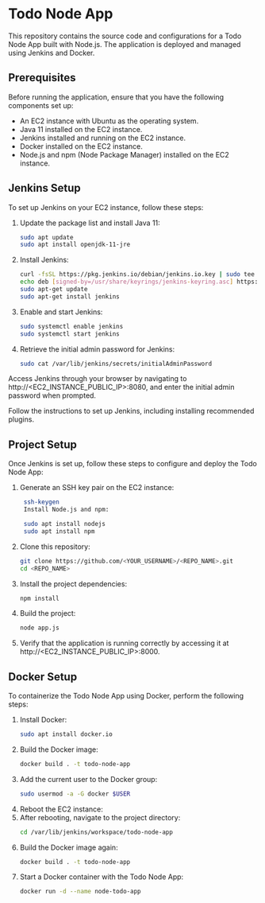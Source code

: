 # Todo Node App

This repository contains the source code and configurations for a Todo Node App built with Node.js. The application is deployed and managed using Jenkins and Docker.

## Prerequisites

Before running the application, ensure that you have the following components set up:

- An EC2 instance with Ubuntu as the operating system.
- Java 11 installed on the EC2 instance.
- Jenkins installed and running on the EC2 instance.
- Docker installed on the EC2 instance.
- Node.js and npm (Node Package Manager) installed on the EC2 instance.

## Jenkins Setup

To set up Jenkins on your EC2 instance, follow these steps:

1. Update the package list and install Java 11:

   ```bash
   sudo apt update
   sudo apt install openjdk-11-jre
   
2. Install Jenkins:
    ```bash
    curl -fsSL https://pkg.jenkins.io/debian/jenkins.io.key | sudo tee /usr/share/keyrings/jenkins-keyring.asc > /dev/null
    echo deb [signed-by=/usr/share/keyrings/jenkins-keyring.asc] https://pkg.jenkins.io/debian binary/ | sudo tee /etc/apt/sources.list.d/jenkins.list > /dev/null
    sudo apt-get update
    sudo apt-get install jenkins

3. Enable and start Jenkins:
    ```bash
    sudo systemctl enable jenkins
    sudo systemctl start jenkins

4. Retrieve the initial admin password for Jenkins:
    ```bash
    sudo cat /var/lib/jenkins/secrets/initialAdminPassword

Access Jenkins through your browser by navigating to http://<EC2_INSTANCE_PUBLIC_IP>:8080, and enter the initial admin password when prompted.

Follow the instructions to set up Jenkins, including installing recommended plugins.

## Project Setup

Once Jenkins is set up, follow these steps to configure and deploy the Todo Node App:

1. Generate an SSH key pair on the EC2 instance:

   ```bash
    ssh-keygen
    Install Node.js and npm:

    sudo apt install nodejs
    sudo apt install npm

2. Clone this repository:
    ```bash
    git clone https://github.com/<YOUR_USERNAME>/<REPO_NAME>.git
    cd <REPO_NAME>
    
3. Install the project dependencies:
    ```bash
    npm install

4. Build the project:
    ```bash
    node app.js

5. Verify that the application is running correctly by accessing it at http://<EC2_INSTANCE_PUBLIC_IP>:8000.

## Docker Setup

To containerize the Todo Node App using Docker, perform the following steps:

1. Install Docker:
    ```bash
    sudo apt install docker.io

2. Build the Docker image:
    ```bash
    docker build . -t todo-node-app
    
3. Add the current user to the Docker group:
    ```bash
    sudo usermod -a -G docker $USER

4. Reboot the EC2 instance:
5. After rebooting, navigate to the project directory:
    ```bash
    cd /var/lib/jenkins/workspace/todo-node-app

6. Build the Docker image again:
    ```bash
   docker build . -t todo-node-app

7. Start a Docker container with the Todo Node App:
    ```bash
    docker run -d --name node-todo-app
